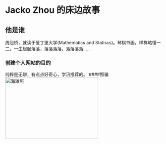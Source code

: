 # Jacko Zhou 的床边故事
## 他是谁
周冠桥，就读于爱丁堡大学(Mathematics and Statiscs)。琴棋书画，样样略懂一二。一生起起落落，落落落落，落落落落......
### 创建个人网站的目的
纯粹是无聊，有点点好奇心，学汛推荐的。
####照骗
<img src="IMG_5242.PNG" alt="海滩照" width="300" height="200">

